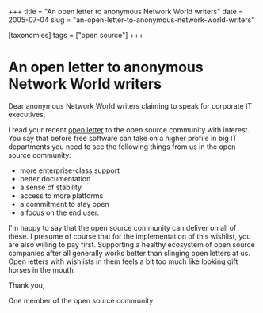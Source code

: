 +++
title = "An open letter to anonymous Network World writers"
date = 2005-07-04
slug = "an-open-letter-to-anonymous-network-world-writers"

[taxonomies]
tags = ["open source"]
+++

# An open letter to anonymous Network World writers

Dear anonymous Network World writers claiming to speak for corporate IT
executives,

I read your recent [open
letter](http://www.networkworld.com/supp/2005/opensource/070405-what-users-want.html)
to the open source community with interest. You say that before free
software can take on a higher profile in big IT departments you need to
see the following things from us in the open source community:

- more enterprise-class support
- better documentation
- a sense of stability
- access to more platforms
- a commitment to stay open
- a focus on the end user.

I'm happy to say that the open source community can deliver on all of
these. I presume of course that for the implementation of this wishlist,
you are also willing to pay first. Supporting a healthy ecosystem of
open source companies after all generally works better than slinging
open letters at us. Open letters with wishlists in them feels a bit too
much like looking gift horses in the mouth.

Thank you,

One member of the open source community
